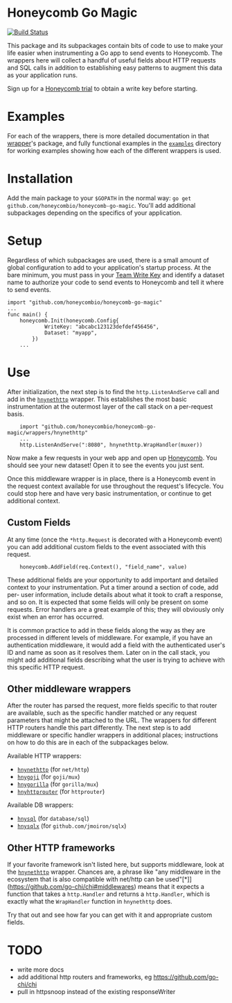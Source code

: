 # Honeycomb Go Magic

[![Build Status](https://travis-ci.org/honeycombio/honeycomb-go-magic.svg?branch=master)](https://travis-ci.org/honeycombio/honeycomb-go-magic)

This package and its subpackages contain bits of code to use to make your life
easier when instrumenting a Go app to send events to Honeycomb. The wrappers
here will collect a handful of useful fields about HTTP requests and SQL calls
in addition to establishing easy patterns to augment this data as your
application runs.

Sign up for a [Honeycomb trial](https://ui.honeycomb.io/signup) to obtain a write key before starting.

# Examples

For each of the wrappers, there is more detailed documentation in that
[wrapper](wrappers/)'s package, and fully functional examples in the
[`examples`](examples/) directory for working examples showing how each of the
different wrappers is used.

# Installation

Add the main package to your `$GOPATH` in the normal way: `go get
github.com/honeycombio/honeycomb-go-magic`. You'll add additional subpackages
depending on the specifics of your application.

# Setup

Regardless of which subpackages are used, there is a small amount of global
configuration to add to your application's startup process. At the bare minimum,
you must pass in your [Team Write Key](https://ui.honeycomb.io/account) and
identify a dataset name to authorize your code to send events to Honeycomb and
tell it where to send events.

```golang
import "github.com/honeycombio/honeycomb-go-magic"
...
func main() {
	honeycomb.Init(honeycomb.Config{
			WriteKey: "abcabc123123defdef456456",
			Dataset: "myapp",
		})
	...
```

# Use

After initialization, the next step is to find the `http.ListenAndServe` call
and add in the [`hnynethttp`](wrappers/hnynethttp) wrapper. This establishes the most basic
instrumentation at the outermost layer of the call stack on a per-request basis.

```golang
	import "github.com/honeycombio/honeycomb-go-magic/wrappers/hnynethttp"
	...
	http.ListenAndServe(":8080", hnynethttp.WrapHandler(muxer))
```

Now make a few requests in your web app and open up [Honeycomb](https://ui.honeycomb.io/).
You should see your new dataset! Open it to see the events you just sent.

Once this middleware wrapper is in place, there is a Honeycomb event in the request
context available for use throughout the request's lifecycle.  You could stop here and
have very basic instrumentation, or continue to get additional context.

## Custom Fields

At any time (once the `*http.Request` is decorated with a Honeycomb event) you
can add additional custom fields to the event associated with this request.

```golang
	honeycomb.AddField(req.Context(), "field_name", value)
```

These additional fields are your opportunity to add important and detailed
context to your instrumentation. Put a timer around a section of code, add per-
user information, include details about what it took to craft a response, and so
on. It is expected that some fields will only be present on some requests. Error
handlers are a great example of this; they will obviously only exist when an
error has occurred.

It is common practice to add in these fields along the way as they are processed
in different levels of middleware.  For example, if you have an authentication
middleware, it would add a field with the authenticated user's ID and name as
soon as it resolves them. Later on in the call stack, you might add additional
fields describing what the user is trying to achieve with this specific HTTP
request.

## Other middleware wrappers

After the router has parsed the request, more fields specific to that router are
available, such as the specific handler matched or any request parameters that
might be attached to the URL. The wrappers for different HTTP routers handle
this part differently. The next step is to add middleware or specific handler
wrappers in additional places; instructions on how to do this are in each of the
subpackages below.

Available HTTP wrappers:

* [`hnynethttp`](wrappers/hnynethttp) (for `net/http`)
* [`hnygoji`](wrappers/hnygoji) (for `goji/mux`)
* [`hnygorilla`](wrappers/hnygorilla) (for `gorilla/mux`)
* [`hnyhttprouter`](wrappers/hnyhttprouter) (for `httprouter`)

Available DB wrappers:

* [`hnysql`](wrappers/hnysql) (for `database/sql`)
* [`hnysqlx`](wrappers/hnysqlx) (for `github.com/jmoiron/sqlx`)

## Other HTTP frameworks

If your favorite framework isn't listed here, but supports middleware, look at
the [`hnynethttp`](wrappers/hnynethttp) wrapper. Chances are, a phrase like
"any middleware in the ecosystem that is also compatible with net/http can be
used"[*]](https://github.com/go-chi/chi#middlewares) means that it expects a
function that takes a `http.Handler` and returns a `http.Handler`, which is
exactly what the `WrapHandler` function in `hnynethttp` does.

Try that out and see how far you can get with it and appropriate custom fields.

# TODO
* write more docs
* add additional http routers and frameworks, eg https://github.com/go-chi/chi
* pull in httpsnoop instead of the existing responseWriter

